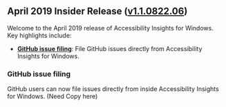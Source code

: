 ## April 2019 Insider Release ([v1.1.0822.06](https://github.com/Microsoft/accessibility-insights-windows/releases/tag/v1.1.0822.06))

Welcome to the April 2019 release of Accessibility Insights for Windows. Key highlights include:

- [**GitHub issue filing**](#github-issue-filing): File GitHub issues directly from Accessibility Insights for Windows.

### GitHub issue filing

GitHub users can now file issues directly from inside Accessibility Insights for Windows. (Need Copy here)
